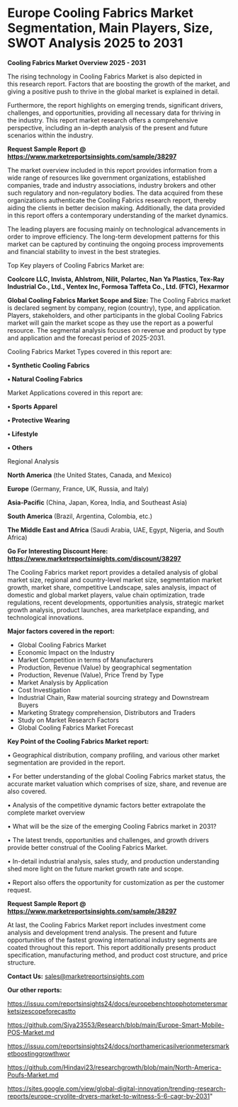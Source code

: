 # Europe Cooling Fabrics Market Segmentation, Main Players, Size, SWOT Analysis 2025 to 2031

<Strong> Cooling Fabrics Market Overview 2025 - 2031</strong>

The rising technology in Cooling Fabrics Market is also depicted in this research report. Factors that are boosting the growth of the market, and giving a positive push to thrive in the global market is explained in detail.

Furthermore, the report highlights on emerging trends, significant drivers, challenges, and opportunities, providing all necessary data for thriving in the industry. This report market research offers a comprehensive perspective, including an in-depth analysis of the present and future scenarios within the industry.

<strong>Request Sample Report @ <a href=https://www.marketreportsinsights.com/sample/38297>https://www.marketreportsinsights.com/sample/38297</a></strong>

The market overview included in this report provides information from a wide range of resources like government organizations, established companies, trade and industry associations, industry brokers and other such regulatory and non-regulatory bodies. The data acquired from these organizations authenticate the Cooling Fabrics research report, thereby aiding the clients in better decision making. Additionally, the data provided in this report offers a contemporary understanding of the market dynamics.

The leading players are focusing mainly on technological advancements in order to improve efficiency. The long-term development patterns for this market can be captured by continuing the ongoing process improvements and financial stability to invest in the best strategies.

Top Key players of Cooling Fabrics Market are:

<strong>Coolcore LLC, Invista, Ahlstrom, Nilit, Polartec, Nan Ya Plastics, Tex-Ray Industrial Co., Ltd., Ventex Inc, Formosa Taffeta Co., Ltd. (FTC), Hexarmor</strong>

<strong><b>Global Cooling Fabrics Market Scope and Size:</b></strong>
The Cooling Fabrics market is declared segment by company, region (country), type, and application. Players, stakeholders, and other participants in the global Cooling Fabrics market will gain the market scope as they use the report as a powerful resource. The segmental analysis focuses on revenue and product by type and application and the forecast period of 2025-2031.

Cooling Fabrics Market Types covered in this report are:

<strong>•  Synthetic Cooling Fabrics

•  Natural Cooling Fabrics</strong>

Market Applications covered in this report are:

<strong>•  Sports Apparel

•  Protective Wearing

•  Lifestyle

•  Others</strong> 

Regional Analysis

<strong>North America</strong> (the United States, Canada, and Mexico)

<strong>Europe</strong> (Germany, France, UK, Russia, and Italy)

<strong>Asia-Pacific</strong> (China, Japan, Korea, India, and Southeast Asia)

<strong>South America</strong> (Brazil, Argentina, Colombia, etc.)

<strong>The Middle East and Africa</strong> (Saudi Arabia, UAE, Egypt, Nigeria, and South Africa)

<strong>Go For Interesting Discount Here: <a href=https://www.marketreportsinsights.com/discount/38297>https://www.marketreportsinsights.com/discount/38297</a></strong>

The Cooling Fabrics market report provides a detailed analysis of global market size, regional and country-level market size, segmentation market growth, market share, competitive Landscape, sales analysis, impact of domestic and global market players, value chain optimization, trade regulations, recent developments, opportunities analysis, strategic market growth analysis, product launches, area marketplace expanding, and technological innovations.

<strong><b>Major factors covered in the report:</b></strong>
<ul>
  <li>Global Cooling Fabrics Market </li>
  <li>Economic Impact on the Industry</li>
  <li>Market Competition in terms of Manufacturers</li>
  <li>Production, Revenue (Value) by geographical segmentation</li>
  <li>Production, Revenue (Value), Price Trend by Type</li>
  <li>Market Analysis by Application</li>
  <li>Cost Investigation</li>
  <li>Industrial Chain, Raw material sourcing strategy and Downstream Buyers</li>
  <li>Marketing Strategy comprehension, Distributors and Traders</li>
  <li>Study on Market Research Factors</li>
  <li>Global Cooling Fabrics Market Forecast</li>
</ul>

<strong><b>Key Point of the Cooling Fabrics Market report:</b></strong>

• Geographical distribution, company profiling, and various other market segmentation are provided in the report.

• For better understanding of the global Cooling Fabrics market status, the accurate market valuation which comprises of size, share, and revenue are also covered.

• Analysis of the competitive dynamic factors better extrapolate the complete market overview

• What will be the size of the emerging Cooling Fabrics market in 2031?

• The latest trends, opportunities and challenges, and growth drivers provide better construal of the Cooling Fabrics Market.

• In-detail industrial analysis, sales study, and production understanding shed more light on the future market growth rate and scope.

• Report also offers the opportunity for customization as per the customer request.

<strong>Request Sample Report @ <a href=https://www.marketreportsinsights.com/sample/38297>https://www.marketreportsinsights.com/sample/38297</a></strong>

At last, the Cooling Fabrics Market report includes investment come analysis and development trend analysis. The present and future opportunities of the fastest growing international industry segments are coated throughout this report. This report additionally presents product specification, manufacturing method, and product cost structure, and price structure.

<strong>Contact Us:</strong>
sales@marketreportsinsights.com

<strong>Our other reports:</strong>

<a href=https://issuu.com/reportsinsights24/docs/europebenchtopphotometersmarketsizescopeforecastto>https://issuu.com/reportsinsights24/docs/europebenchtopphotometersmarketsizescopeforecastto</a>

<a href=https://github.com/Siya23553/Research/blob/main/Europe-Smart-Mobile-POS-Market.md>https://github.com/Siya23553/Research/blob/main/Europe-Smart-Mobile-POS-Market.md</a>

<a href=https://issuu.com/reportsinsights24/docs/northamericasilverionmetersmarketboostinggrowthwor>https://issuu.com/reportsinsights24/docs/northamericasilverionmetersmarketboostinggrowthwor</a>

<a href=https://github.com/Hindavi23/researchgrowth/blob/main/North-America-Poufs-Market.md>https://github.com/Hindavi23/researchgrowth/blob/main/North-America-Poufs-Market.md</a>

<a href=https://sites.google.com/view/global-digital-innovation/trending-research-reports/europe-cryolite-dryers-market-to-witness-5-6-cagr-by-2031>https://sites.google.com/view/global-digital-innovation/trending-research-reports/europe-cryolite-dryers-market-to-witness-5-6-cagr-by-2031</a>"
